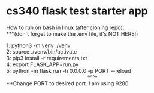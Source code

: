 # cs340 flask test starter app

How to run on bash in linux (after cloning repo): <br />
***(don't forget to make the .env file, it's NOT HERE!) <br />

1: python3 -m venv ./venv <br />
2: source ./venv/bin/activate <br />
3: pip3 install -r requirements.txt <br />
4: export FLASK_APP=run.py <br />
5: python -m flask run -h 0.0.0.0 -p PORT --reload <br />
&ensp;&ensp;&ensp;&ensp;&ensp;&ensp;&ensp;&ensp;&ensp;&ensp;&ensp;&ensp;&ensp;&ensp;&ensp;&ensp;&ensp;&ensp;&ensp;&ensp;&ensp;&ensp;&ensp;&ensp;&ensp;&ensp;&ensp;&ensp;&ensp;&ensp;&ensp;^^^^ <br />
**Change PORT to desired port. I am using 9286
